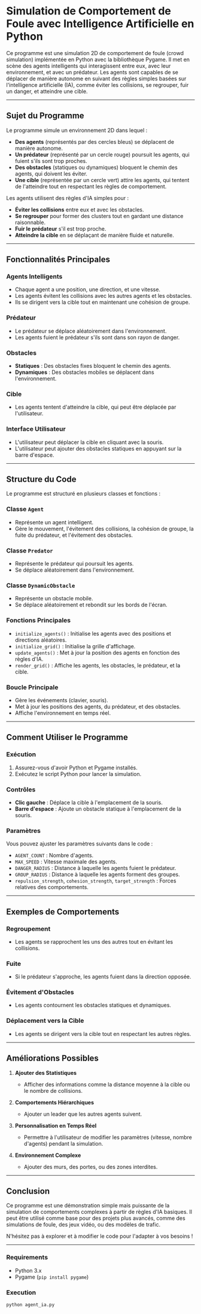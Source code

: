 # Simulation de Comportement de Foule avec Intelligence Artificielle en Python

Ce programme est une simulation 2D de comportement de foule (crowd simulation) implémentée en Python avec la bibliothèque Pygame. Il met en scène des agents intelligents qui interagissent entre eux, avec leur environnement, et avec un prédateur. Les agents sont capables de se déplacer de manière autonome en suivant des règles simples basées sur l'intelligence artificielle (IA), comme éviter les collisions, se regrouper, fuir un danger, et atteindre une cible.

---

## Sujet du Programme

Le programme simule un environnement 2D dans lequel :

- **Des agents** (représentés par des cercles bleus) se déplacent de manière autonome.
- **Un prédateur** (représenté par un cercle rouge) poursuit les agents, qui fuient s'ils sont trop proches.
- **Des obstacles** (statiques ou dynamiques) bloquent le chemin des agents, qui doivent les éviter.
- **Une cible** (représentée par un cercle vert) attire les agents, qui tentent de l'atteindre tout en respectant les règles de comportement.

Les agents utilisent des règles d'IA simples pour :

- **Éviter les collisions** entre eux et avec les obstacles.
- **Se regrouper** pour former des clusters tout en gardant une distance raisonnable.
- **Fuir le prédateur** s'il est trop proche.
- **Atteindre la cible** en se déplaçant de manière fluide et naturelle.

---

## Fonctionnalités Principales

### Agents Intelligents
- Chaque agent a une position, une direction, et une vitesse.
- Les agents évitent les collisions avec les autres agents et les obstacles.
- Ils se dirigent vers la cible tout en maintenant une cohésion de groupe.

### Prédateur
- Le prédateur se déplace aléatoirement dans l'environnement.
- Les agents fuient le prédateur s'ils sont dans son rayon de danger.

### Obstacles
- **Statiques** : Des obstacles fixes bloquent le chemin des agents.
- **Dynamiques** : Des obstacles mobiles se déplacent dans l'environnement.

### Cible
- Les agents tentent d'atteindre la cible, qui peut être déplacée par l'utilisateur.

### Interface Utilisateur
- L'utilisateur peut déplacer la cible en cliquant avec la souris.
- L'utilisateur peut ajouter des obstacles statiques en appuyant sur la barre d'espace.

---

## Structure du Code

Le programme est structuré en plusieurs classes et fonctions :

### Classe `Agent`
- Représente un agent intelligent.
- Gère le mouvement, l'évitement des collisions, la cohésion de groupe, la fuite du prédateur, et l'évitement des obstacles.

### Classe `Predator`
- Représente le prédateur qui poursuit les agents.
- Se déplace aléatoirement dans l'environnement.

### Classe `DynamicObstacle`
- Représente un obstacle mobile.
- Se déplace aléatoirement et rebondit sur les bords de l'écran.

### Fonctions Principales
- `initialize_agents()` : Initialise les agents avec des positions et directions aléatoires.
- `initialize_grid()` : Initialise la grille d'affichage.
- `update_agents()` : Met à jour la position des agents en fonction des règles d'IA.
- `render_grid()` : Affiche les agents, les obstacles, le prédateur, et la cible.

### Boucle Principale
- Gère les événements (clavier, souris).
- Met à jour les positions des agents, du prédateur, et des obstacles.
- Affiche l'environnement en temps réel.

---

## Comment Utiliser le Programme

### Exécution
1. Assurez-vous d'avoir Python et Pygame installés.
2. Exécutez le script Python pour lancer la simulation.

### Contrôles
- **Clic gauche** : Déplace la cible à l'emplacement de la souris.
- **Barre d'espace** : Ajoute un obstacle statique à l'emplacement de la souris.

### Paramètres
Vous pouvez ajuster les paramètres suivants dans le code :
- `AGENT_COUNT` : Nombre d'agents.
- `MAX_SPEED` : Vitesse maximale des agents.
- `DANGER_RADIUS` : Distance à laquelle les agents fuient le prédateur.
- `GROUP_RADIUS` : Distance à laquelle les agents forment des groupes.
- `repulsion_strength`, `cohesion_strength`, `target_strength` : Forces relatives des comportements.

---

## Exemples de Comportements

### Regroupement
- Les agents se rapprochent les uns des autres tout en évitant les collisions.

### Fuite
- Si le prédateur s'approche, les agents fuient dans la direction opposée.

### Évitement d'Obstacles
- Les agents contournent les obstacles statiques et dynamiques.

### Déplacement vers la Cible
- Les agents se dirigent vers la cible tout en respectant les autres règles.

---

## Améliorations Possibles

1. **Ajouter des Statistiques**
   - Afficher des informations comme la distance moyenne à la cible ou le nombre de collisions.

2. **Comportements Hiérarchiques**
   - Ajouter un leader que les autres agents suivent.

3. **Personnalisation en Temps Réel**
   - Permettre à l'utilisateur de modifier les paramètres (vitesse, nombre d'agents) pendant la simulation.

4. **Environnement Complexe**
   - Ajouter des murs, des portes, ou des zones interdites.

---

## Conclusion

Ce programme est une démonstration simple mais puissante de la simulation de comportements complexes à partir de règles d'IA basiques. Il peut être utilisé comme base pour des projets plus avancés, comme des simulations de foule, des jeux vidéo, ou des modèles de trafic.

N'hésitez pas à explorer et à modifier le code pour l'adapter à vos besoins !

---

### Requirements
- Python 3.x
- Pygame (`pip install pygame`)

### Execution
```bash
python agent_ia.py
